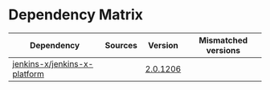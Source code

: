 # Dependency Matrix

Dependency | Sources | Version | Mismatched versions
---------- | ------- | ------- | -------------------
[jenkins-x/jenkins-x-platform](https://github.com/jenkins-x/jenkins-x-platform.git) |  | [2.0.1206](https://github.com/jenkins-x/jenkins-x-platform/releases/tag/v2.0.1206) | 
